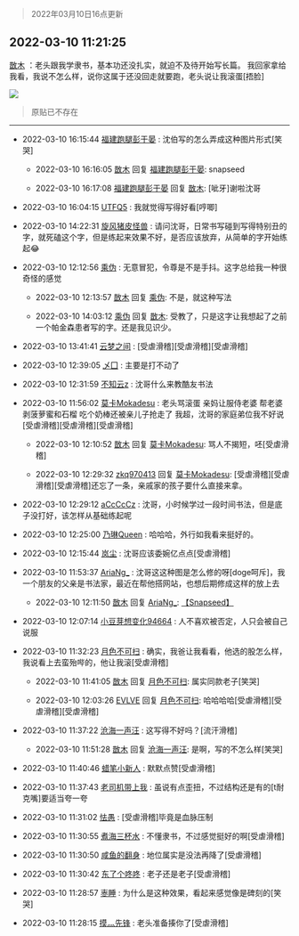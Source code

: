 > 2022年03月10日16点更新
<link rel="stylesheet" href="https://cdn.jsdelivr.net/gh/taotie6/sampleJSON@main/css/photo_show.css">
<meta name="referrer" content="no-referrer" />


 ## 2022-03-10 11:21:25 

 [㪚木](https://www.coolapk.com/feed/34142077?shareKey=ZTYxNTdmNWRhOTBhNjIyOTc4MTQ~) ：老头跟我学隶书，基本功还没扎实，就迫不及待开始写长篇。
我回家拿给我看，我说不怎么样，说你这属于还没回走就要跑，老头说让我滚蛋[捂脸] 

<div class="album">
<img class="img-item" src="http://image.coolapk.com/feed/2022/0310/11/1081091_4eec997d_2484_7226_473@4148x580.jpeg" />
</div>

> 原贴已不存在 

 ------- 

- 2022-03-10 16:15:44 [福建跑腿彭于晏](uid=2698855) : 沈伯写的怎么弄成这种图片形式[笑哭] 

    - 2022-03-10 16:16:05 [㪚木](uid=1081091) 回复 [福建跑腿彭于晏](uid=2698855): snapseed 

    - 2022-03-10 16:17:08 [福建跑腿彭于晏](uid=2698855) 回复 [㪚木](uid=1081091): [呲牙]谢啦沈哥 

- 2022-03-10 16:04:15 [UTFQ5](uid=3675147) : 我就觉得写得好看[哼唧] 

- 2022-03-10 14:22:31 [旋风猪皮怪兽](uid=1460781) : 请问沈哥，日常书写碰到写得特别丑的字，就死磕这个字，但是练起来效果不好，是否应该放弃，从简单的字开始练起😂 

- 2022-03-10 12:12:56 [乘伪](uid=3843637) : 无意冒犯，令尊是不是手抖。这字总给我一种很奇怪的感觉 

    - 2022-03-10 12:13:57 [㪚木](uid=1081091) 回复 [乘伪](uid=3843637): 不是，就这种写法 

    - 2022-03-10 14:03:12 [乘伪](uid=3843637) 回复 [㪚木](uid=1081091): 受教了，只是这字让我想起了之前一个帕金森患者写的字。还是我见识少。 

- 2022-03-10 13:41:41 [云梦之间](uid=19438868) : [受虐滑稽][受虐滑稽][受虐滑稽] 

- 2022-03-10 12:39:05 [乄囗](uid=759206) : 主要是打不动了 

- 2022-03-10 12:31:59 [不知云z](uid=5657858) : 沈哥什么来教酷友书法 

- 2022-03-10 11:56:02 [莫卡Mokadesu](uid=2994655) : 老头骂滚蛋
亲妈让服侍老婆
帮老婆剥菠萝蜜和石榴
吃个奶棒还被亲儿子抢走了
我超，沈哥的家庭弟位我不好说[受虐滑稽][受虐滑稽][受虐滑稽] 

    - 2022-03-10 12:10:52 [㪚木](uid=1081091) 回复 [莫卡Mokadesu](uid=2994655): 骂人不揭短，呸[受虐滑稽] 

    - 2022-03-10 12:29:32 [zkq970413](uid=1309703) 回复 [莫卡Mokadesu](uid=2994655): [受虐滑稽][受虐滑稽][受虐滑稽]还忘了一条，亲戚家的孩子要什么直接来拿。 

- 2022-03-10 12:29:12 [aCcCcCz](uid=1309064) : 沈哥，小时候学过一段时间书法，但是底子没打好，该怎样从基础练起呢 

- 2022-03-10 12:25:00 [乃琳Queen](uid=2370903) : 哈哈哈，外行如我看来挺好的。 

- 2022-03-10 12:15:44 [岚尘](uid=1308250) : 沈哥应该委婉亿点点[受虐滑稽] 

- 2022-03-10 11:53:37 [AriaNg_](uid=3504887) : 沈哥这这种图是怎么修的呀[doge呵斥]，我一个朋友的父亲是书法家，最近在帮他搭网站，也想后期修成这样的放上去 

    - 2022-03-10 12:11:50 [㪚木](uid=1081091) 回复 [AriaNg_](uid=3504887): <a class="feed-link-url" href="http://www.coolapk.com/apk/com.niksoftware.snapseed" title="Snapseed" target="_blank" rel="nofollow">【Snapseed】</a> 

- 2022-03-10 12:07:14 [小豆芽想变化94664](uid=5184191) : 人不喜欢被否定，人只会被自己说服 

- 2022-03-10 11:32:23 [月色不可扫](uid=3639201) : 确实，我爸让我看看，他选的股怎么样，我说看上去蛮殆哔的，他让我滚[受虐滑稽] 

    - 2022-03-10 11:41:05 [㪚木](uid=1081091) 回复 [月色不可扫](uid=3639201): 属实同款老子[笑哭] 

    - 2022-03-10 12:03:26 [EVLVE](uid=624501) 回复 [月色不可扫](uid=3639201): 哈哈哈哈[受虐滑稽][受虐滑稽][受虐滑稽] 

- 2022-03-10 11:37:22 [沧海一声汪](uid=1291628) : 这写得不好吗？[流汗滑稽] 

    - 2022-03-10 11:51:28 [㪚木](uid=1081091) 回复 [沧海一声汪](uid=1291628): 是啊，写的不怎么样[笑哭] 

- 2022-03-10 11:40:46 [蜡笔小新人](uid=4236945) : 默默点赞[受虐滑稽] 

- 2022-03-10 11:37:43 [老司机带上我](uid=1912353) : 虽说有点歪扭，不过结构还是有的[t耐克嘴]要适当夸一夸 

- 2022-03-10 11:31:02 [怯愚](uid=1548302) : [受虐滑稽]毕竟是血脉压制 

- 2022-03-10 11:30:55 [煮海三杯水](uid=695018) : 不懂隶书，不过感觉挺好的啊[受虐滑稽] 

- 2022-03-10 11:30:50 [咸鱼的翻身](uid=3945270) : 地位属实是没法再降了[受虐滑稽] 

- 2022-03-10 11:30:42 [东了个咚咚](uid=1194756) : 老子还是老子[受虐滑稽] 

- 2022-03-10 11:28:57 [栆睡](uid=2246713) : 为什么是这种效果，看起来感觉像是碑刻的[笑哭] 

- 2022-03-10 11:28:15 [摸灬先锋](uid=1006954) : 老头准备揍你了[受虐滑稽] 

